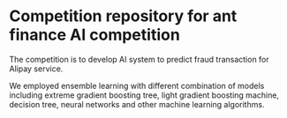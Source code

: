 # Competition repository for ant finance AI competition
The competition is to develop AI system to predict fraud transaction for Alipay service.

We employed ensemble learning with different combination of models including extreme gradient boosting tree, light gradient boosting machine, decision tree, neural networks and other machine learning algorithms.
